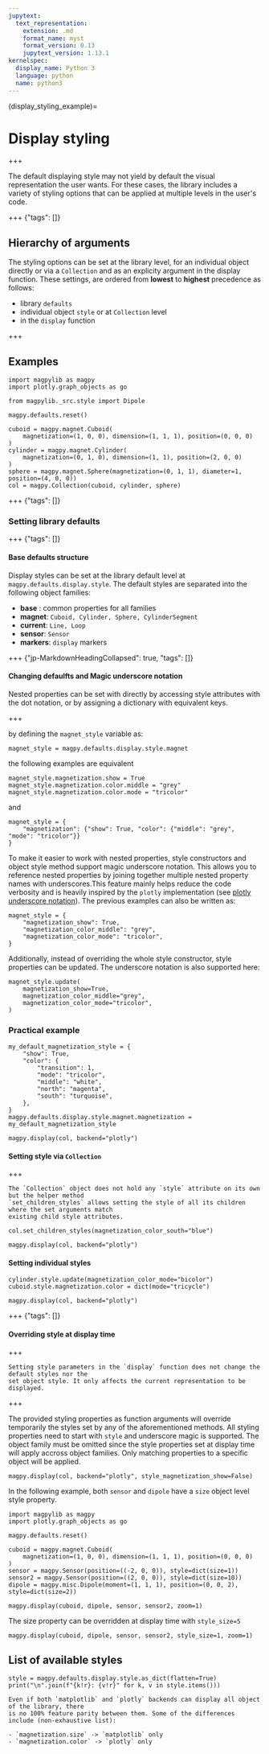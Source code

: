 ```yaml
---
jupytext:
  text_representation:
    extension: .md
    format_name: myst
    format_version: 0.13
    jupytext_version: 1.13.1
kernelspec:
  display_name: Python 3
  language: python
  name: python3
---
```


(display_styling_example)=
# Display styling

+++

The default displaying style may not yield by default the visual representation the user wants. For these cases, the library includes a variety of styling options that can be applied at multiple levels in the user's code.

+++ {"tags": []}

## Hierarchy of arguments

The styling options can be set at the library level, for an individual object directly or via a `Collection` and as an explicity argument in the display function. These settings, are ordered from **lowest** to **highest** precedence as follows:

- library `defaults`
- individual object `style` or at `Collection` level
- in the `display` function

+++

## Examples

```{code-cell} ipython3
import magpylib as magpy
import plotly.graph_objects as go

from magpylib._src.style import Dipole

magpy.defaults.reset()

cuboid = magpy.magnet.Cuboid(
    magnetization=(1, 0, 0), dimension=(1, 1, 1), position=(0, 0, 0)
)
cylinder = magpy.magnet.Cylinder(
    magnetization=(0, 1, 0), dimension=(1, 1), position=(2, 0, 0)
)
sphere = magpy.magnet.Sphere(magnetization=(0, 1, 1), diameter=1, position=(4, 0, 0))
col = magpy.Collection(cuboid, cylinder, sphere)
```

+++ {"tags": []}

### Setting library defaults

+++ {"tags": []}

#### Base defaults structure

Display styles can be set at the library default level at `magpy.defaults.display.style`. The default styles are separated into the following object families:

- **base** : common properties for all families
- **magnet**: `Cuboid, Cylinder, Sphere, CylinderSegment`
- **current**: `Line, Loop`
- **sensor**: `Sensor`
- **markers**: `display` markers

+++ {"jp-MarkdownHeadingCollapsed": true, "tags": []}

#### Changing defaulfts and Magic underscore notation
Nested properties can be set with directly by accessing style attributes with the dot notation, or by assigning a dictionary with equivalent keys.

+++

by defining the `magnet_style` variable as:

```{code-cell} ipython3
magnet_style = magpy.defaults.display.style.magnet
```

the following examples are equivalent

```{code-cell} ipython3
magnet_style.magnetization.show = True
magnet_style.magnetization.color.middle = "grey"
magnet_style.magnetization.color.mode = "tricolor"
```

and

```{code-cell} ipython3
magnet_style = {
    "magnetization": {"show": True, "color": {"middle": "grey", "mode": "tricolor"}}
}
```

To make it easier to work with nested properties, style constructors and object style method support magic underscore notation. This allows you to reference nested properties by joining together multiple nested property names with underscores.This feature mainly helps reduce the code verbosity and is heavily inspired by the `plotly` implementation (see [plotly underscore notation](https://plotly.com/python/creating-and-updating-figures/#magic-underscore-notation)). The previous examples can also be written as:

```{code-cell} ipython3
magnet_style = {
    "magnetization_show": True,
    "magnetization_color_middle": "grey",
    "magnetization_color_mode": "tricolor",
}
```

Additionally, instead of overriding the whole style constructor, style properties can be updated. The underscore notation is also supported here:

```{code-cell} ipython3
magnet_style.update(
    magnetization_show=True,
    magnetization_color_middle="grey",
    magnetization_color_mode="tricolor",
)
```

### Practical example

```{code-cell} ipython3
my_default_magnetization_style = {
    "show": True,
    "color": {
        "transition": 1,
        "mode": "tricolor",
        "middle": "white",
        "north": "magenta",
        "south": "turquoise",
    },
}
magpy.defaults.display.style.magnet.magnetization = my_default_magnetization_style

magpy.display(col, backend="plotly")
```

#### Setting style via `Collection`

+++

```{note}
The `Collection` object does not hold any `style` attribute on its own but the helper method
`set_children_styles` allows setting the style of all its children where the set arguments match
existing child style attributes.
```

```{code-cell} ipython3
col.set_children_styles(magnetization_color_south="blue")

magpy.display(col, backend="plotly")
```

#### Setting individual styles

```{code-cell} ipython3
cylinder.style.update(magnetization_color_mode="bicolor")
cuboid.style.magnetization.color = dict(mode="tricycle")

magpy.display(col, backend="plotly")
```

+++ {"tags": []}

#### Overriding style at display time

+++

```{note}
Setting style parameters in the `display` function does not change the default styles nor the
set object style. It only affects the current representation to be displayed.
```

+++

The provided styling properties as function arguments will override temporarily the styles set by any of the aforementioned methods. All styling properties need to start with `style` and underscore magic is supported. The object family must be omitted since the style properties set at display time will apply accross object families. Only matching properties to a specific object
will be applied.

```{code-cell} ipython3
magpy.display(col, backend="plotly", style_magnetization_show=False)
```

In the following example, both `sensor` and `dipole` have a `size` object level style property.

```{code-cell} ipython3
import magpylib as magpy
import plotly.graph_objects as go

magpy.defaults.reset()

cuboid = magpy.magnet.Cuboid(
    magnetization=(1, 0, 0), dimension=(1, 1, 1), position=(0, 0, 0)
)
sensor = magpy.Sensor(position=((-2, 0, 0)), style=dict(size=1))
sensor2 = magpy.Sensor(position=((2, 0, 0)), style=dict(size=10))
dipole = magpy.misc.Dipole(moment=(1, 1, 1), position=(0, 0, 2), style=dict(size=2))

magpy.display(cuboid, dipole, sensor, sensor2, zoom=1)
```

The size property can be overridden at display time with `style_size=5`

```{code-cell} ipython3
magpy.display(cuboid, dipole, sensor, sensor2, style_size=1, zoom=1)
```

## List of available styles

```{code-cell} ipython3
style = magpy.defaults.display.style.as_dict(flatten=True)
print("\n".join(f"{k!r}: {v!r}" for k, v in style.items()))
```

```{warning}
Even if both `matplotlib` and `plotly` backends can display all object of the library, there
is no 100% feature parity between them. Some of the differences include (non-exhaustive list):

- `magnetization.size` -> `matplotlib` only
- `magnetization.color` -> `plotly` only
```
